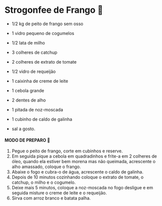 # Strogonfee de Frango :chicken:

- 1/2 kg de peito de frango sem osso

- 1 vidro pequeno de cogumelos

- 1/2 lata de milho

- 3 colheres de catchup

- 2 colheres de extrato de tomate

- 1/2 vidro de requeijão

- 1 caixinha de creme de leite

- 1 cebola grande

- 2 dentes de alho

- 1 pitada de noz-moscada

- 1 cubinho de caldo de galinha

- sal a gosto.

  

#### MODO DE PREPARO :spoon:

1. Pegue o peito de frango, corte em cubinhos e reserve.
2. Em seguida pique a cebola em quadradinhos e frite-a em 2 colheres de óleo, quando ela estiver bem morena mas não queimada, acrescente o alho amassado, coloque o frango.
3. Abaixe o fogo e cubra-o de água, acrescente o caldo de galinha.
4. Depois de 10 minutos cozinhando coloque o extrato de tomate, o catchup, o milho e o cogumelo.
5. Deixe mais 5 minutos, coloque a noz-moscada no fogo desligue e em seguida misture o creme de leite e o requeijão.
6. Sirva com arroz branco e batata palha.